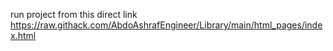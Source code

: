 run project from this direct link
https://raw.githack.com/AbdoAshrafEngineer/Library/main/html_pages/index.html
